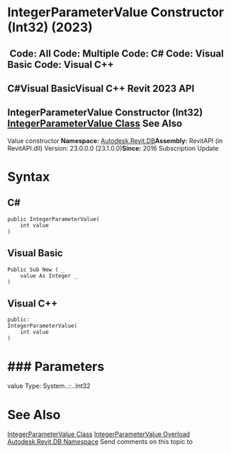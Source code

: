 # IntegerParameterValue Constructor (Int32) (2023)

﻿
 Code: All Code: Multiple Code: C# Code: Visual Basic Code: Visual C++   
---  
C#Visual BasicVisual C++
Revit 2023 API  
---  
IntegerParameterValue Constructor (Int32)  
[IntegerParameterValue Class](14c16038-74bf-205b-ac93-6ffa6274c034.md "IntegerParameterValue Class") See Also  
---  
Value constructor 
**Namespace:** [Autodesk.Revit.DB](87546ba7-461b-c646-cbb1-2cb8f5bff8b2.md "Autodesk.Revit.DB Namespace")**Assembly:** RevitAPI (in RevitAPI.dll) Version: 23.0.0.0 (23.1.0.0)**Since:** 2016 Subscription Update 
# Syntax
C#  
---  
```text
public IntegerParameterValue(
	int value
)
```
  
Visual Basic  
---  
```text
Public Sub New ( _
	value As Integer _
)
```
  
Visual C++  
---  
```text
public:
IntegerParameterValue(
	int value
)
```
  
# ### Parameters
value
    Type: System..::..Int32
# See Also
[IntegerParameterValue Class](14c16038-74bf-205b-ac93-6ffa6274c034.md "IntegerParameterValue Class")
[IntegerParameterValue Overload](f3c1a3bc-935d-21ad-e88e-a7fe5cfc8fca.md "IntegerParameterValue Constructor")
[Autodesk.Revit.DB Namespace](87546ba7-461b-c646-cbb1-2cb8f5bff8b2.md "Autodesk.Revit.DB Namespace")
Send comments on this topic to 